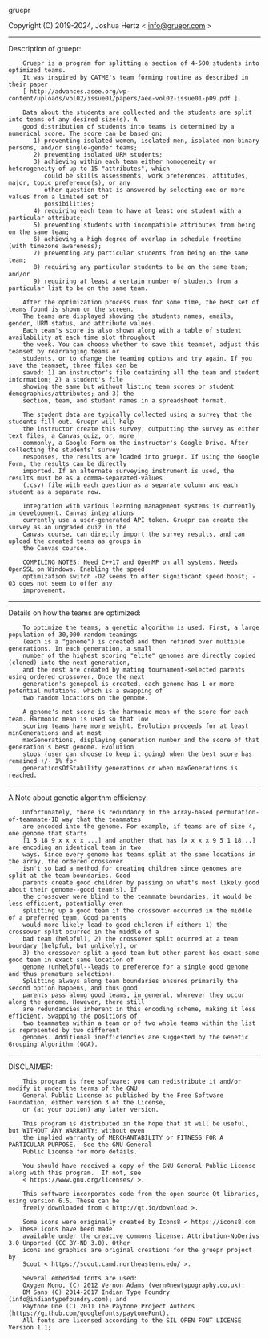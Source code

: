 gruepr

Copyright (C) 2019-2024, Joshua Hertz < info@gruepr.com >

---------------
Description of gruepr:

        Gruepr is a program for splitting a section of 4-500 students into optimized teams.
        It was inspired by CATME's team forming routine as described in their paper
        [ http://advances.asee.org/wp-content/uploads/vol02/issue01/papers/aee-vol02-issue01-p09.pdf ].

        Data about the students are collected and the students are split into teams of any desired size(s). A
        good distribution of students into teams is determined by a numerical score. The score can be based on:
           1) preventing isolated women, isolated men, isolated non-binary persons, and/or single-gender teams;
           2) preventing isolated URM students;
           3) achieving within each team either homogeneity or heterogeneity of up to 15 "attributes", which 
              could be skills assessments, work preferences, attitudes, major, topic preference(s), or any 
              other question that is answered by selecting one or more values from a limited set of 
              possibilities;
           4) requiring each team to have at least one student with a particular attribute;
           5) preventing students with incompatible attributes from being on the same team;
           6) achieving a high degree of overlap in schedule freetime (with timezone awareness);
           7) preventing any particular students from being on the same team;
           8) requiring any particular students to be on the same team; and/or
           9) requiring at least a certain number of students from a particular list to be on the same team.

        After the optimization process runs for some time, the best set of teams found is shown on the screen.
        The teams are displayed showing the students names, emails, gender, URM status, and attribute values.
        Each team's score is also shown along with a table of student availability at each time slot throughout
        the week. You can choose whether to save this teamset, adjust this teamset by rearranging teams or
        students, or to change the teaming options and try again. If you save the teamset, three files can be
        saved: 1) an instructor's file containing all the team and student information; 2) a student's file
        showing the same but without listing team scores or student demographics/attributes; and 3) the
        section, team, and student names in a spreadsheet format.

        The student data are typically collected using a survey that the students fill out. Gruepr will help
        the instructor create this survey, outputting the survey as either text files, a Canvas quiz, or, more
        commonly, a Google Form on the instructor's Google Drive. After collecting the students' survey
        responses, the results are loaded into gruepr. If using the Google Form, the results can be directly
        imported. If an alternate surveying instrument is used, the results must be as a comma-separated-values
        (.csv) file with each question as a separate column and each student as a separate row.

        Integration with various learning management systems is currently in development. Canvas integrations
        currently use a user-generated API token. Gruepr can create the survey as an ungraded quiz in the
        Canvas course, can directly import the survey results, and can upload the created teams as groups in
        the Canvas course.

        COMPILING NOTES: Need C++17 and OpenMP on all systems. Needs OpenSSL on Windows. Enabling the speed
        optimization switch -O2 seems to offer significant speed boost; -O3 does not seem to offer any
        improvement.

---------------
Details on how the teams are optimized:

        To optimize the teams, a genetic algorithm is used. First, a large population of 30,000 random teamings
        (each is a "genome") is created and then refined over multiple generations. In each generation, a small
        number of the highest scoring "elite" genomes are directly copied (cloned) into the next generation,
        and the rest are created by mating tournament-selected parents using ordered crossover. Once the next
        generation's genepool is created, each genome has 1 or more potential mutations, which is a swapping of
        two random locations on the genome.

        A genome's net score is the harmonic mean of the score for each team. Harmonic mean is used so that low
        scoring teams have more weight. Evolution proceeds for at least minGenerations and at most
        maxGenerations, displaying generation number and the score of that generation's best genome. Evolution
        stops (user can choose to keep it going) when the best score has remained +/- 1% for
        generationsOfStability generations or when maxGenerations is reached.


---------------
A Note about genetic algorithm efficiency:

        Unfortunately, there is redundancy in the array-based permutation-of-teammate-ID way that the teammates
        are encoded into the genome. For example, if teams are of size 4, one genome that starts
        [1 5 18 9 x x x x ...] and another that has [x x x x 9 5 1 18...] are encoding an identical team in two
        ways. Since every genome has teams split at the same locations in the array, the ordered crossover
        isn't so bad a method for creating children since genomes are split at the team boundaries. Good
        parents create good children by passing on what's most likely good about their genome--good team(s). If
        the crossover were blind to the teammate boundaries, it would be less efficient, potentially even
        splitting up a good team if the crossover occurred in the middle of a preferred team. Good parents
        would more likely lead to good children if either: 1) the crossover split ocurred in the middle of a
        bad team (helpful), 2) the crossover split ocurred at a team boundary (helpful, but unlikely), or
        3) the crossover split a good team but other parent has exact same good team in exact same location of
        genome (unhelpful--leads to preference for a single good genome and thus premature selection).
        Splitting always along team boundaries ensures primarily the second option happens, and thus good
        parents pass along good teams, in general, wherever they occur along the genome. However, there still
        are redundancies inherent in this encoding scheme, making it less efficient. Swapping the positions of
        two teammates within a team or of two whole teams within the list is represented by two different
        genomes. Additional inefficiencies are suggested by the Genetic Grouping Algorithm (GGA).


---------------
DISCLAIMER:

        This program is free software: you can redistribute it and/or modify it under the terms of the GNU
        General Public License as published by the Free Software Foundation, either version 3 of the License,
        or (at your option) any later version.

        This program is distributed in the hope that it will be useful, but WITHOUT ANY WARRANTY; without even
        the implied warranty of MERCHANTABILITY or FITNESS FOR A PARTICULAR PURPOSE.  See the GNU General
        Public License for more details.

        You should have received a copy of the GNU General Public License along with this program.  If not, see
        < https://www.gnu.org/licenses/ >.

        This software incorporates code from the open source Qt libraries, using version 6.5. These can be
        freely downloaded from < http://qt.io/download >.

        Some icons were originally created by Icons8 < https://icons8.com >. These icons have been made
        available under the creative commons license: Attribution-NoDerivs 3.0 Unported (CC BY-ND 3.0). Other
        icons and graphics are original creations for the gruepr project by
        Scout < https://scout.camd.northeastern.edu/ >.

        Several embedded fonts are used:
        Oxygen Mono, (C) 2012 Vernon Adams (vern@newtypography.co.uk);
        DM Sans (C) 2014-2017 Indian Type Foundry (info@indiantypefoundry.com); and
        Paytone One (C) 2011 The Paytone Project Authors (https://github.com/googlefonts/paytoneFont).
        All fonts are licensed according to the SIL OPEN FONT LICENSE Version 1.1; 
